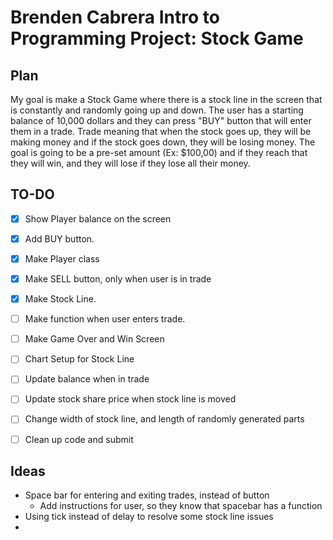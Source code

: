 # Brenden Cabrera Intro to Programming Project: Stock Game

## Plan
My goal is make a Stock Game where there is a stock line in the screen that is constantly and randomly going up and down. The user has a starting balance of 10,000 dollars and they can press "BUY" button that will enter them in a trade. Trade meaning that when the stock goes up, they will be making money and if the stock goes down, they will be losing money. The goal is going to be a pre-set amount (Ex: $100,00) and if they reach that they will win, and they will lose if they lose all their money.


## TO-DO
- [x] Show Player balance on the screen
- [x] Add BUY button.
- [x] Make Player class
- [x] Make SELL button, only when user is in trade
- [x] Make Stock Line.
- [ ] Make function when user enters trade.
- [ ] Make Game Over and Win Screen
- [ ] Chart Setup for Stock Line
- [ ] Update balance when in trade 
- [ ] Update stock share price when stock line is moved
- [ ] Change width of stock line, and length of randomly generated parts
- [ ] Clean up code and submit



## Ideas
- Space bar for entering and exiting trades, instead of button
    - Add instructions for user, so they know that spacebar has a function
- Using tick instead of delay to resolve some stock line issues
- 

